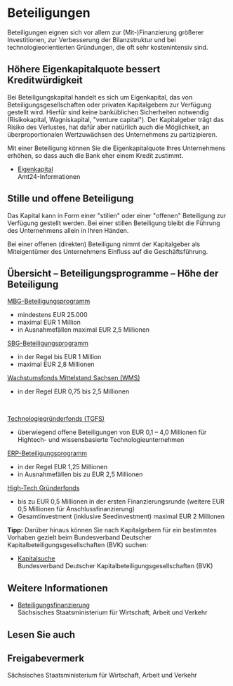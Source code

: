 # Beteiligungen

Beteiligungen eignen sich vor allem zur (Mit-)Finanzierung größerer Investitionen, zur Verbesserung der Bilanzstruktur und bei technologieorientierten Gründungen, die oft sehr kostenintensiv sind.

Höhere Eigenkapitalquote bessert Kreditwürdigkeit
-------------------------------------------------

Bei Beteiligungskapital handelt es sich um Eigenkapital, das von Beteiligungsgesellschaften oder privaten Kapitalgebern zur Verfügung gestellt wird. Hierfür sind keine banküblichen Sicherheiten notwendig (Risikokapital, Wagniskapital, "venture capital"). Der Kapitalgeber trägt das Risiko des Verlustes, hat dafür aber natürlich auch die Möglichkeit, an überproportionalen Wertzuwächsen des Unternehmens zu partizipieren.

Mit einer Beteiligung können Sie die Eigenkapitalquote Ihres Unternehmens erhöhen, so dass auch die Bank eher einem Kredit zustimmt.

* [Eigenkapital](https://amt24dev.sachsen.de/zufi/lebenslagen/5000498)  
   Amt24-Informationen

Stille und offene Beteiligung
-----------------------------

Das Kapital kann in Form einer "stillen" oder einer "offenen" Beteiligung zur Verfügung gestellt werden. Bei einer stillen Beteiligung bleibt die Führung des Unternehmens allein in Ihren Händen.

Bei einer offenen (direkten) Beteiligung nimmt der Kapitalgeber als Miteigentümer des Unternehmens Einfluss auf die Geschäftsführung.

Übersicht – Beteiligungsprogramme – Höhe der Beteiligung
--------------------------------------------------------

[MBG-Beteiligungsprogramm](http://www.mbg-sachsen.de/ "Website der Mittelständische Beteiligungsgesellschaft mbH (MBG)")

* mindestens EUR 25.000
* maximal EUR 1 Million
* in Ausnahmefällen maximal EUR 2,5 Millionen

[SBG-Beteiligungsprogramm](https://amt24dev.sachsen.de/zufi/leistungen/6000200)

* in der Regel bis EUR 1 Million
* maximal EUR 2,8 Millionen

[Wachstumsfonds Mittelstand Sachsen (WMS)](http://www.wachstumsfonds-sachsen.de/)

* in der Regel EUR 0,75 bis 2,5 Millionen

 

[Technologiegründerfonds (TGFS)](http://www.tgfs.de/)

* überwiegend offene Beteiligungen von EUR 0,1 – 4,0 Millionen für Hightech- und wissensbasierte Technologieunternehmen

[ERP-Beteiligungsprogramm](https://amt24dev.sachsen.de/zufi/leistungen/6001062)

* in der Regel EUR 1,25 Millionen
* in Ausnahmefällen bis zu EUR 2,5 Millionen

[High-Tech Gründerfonds](https://amt24dev.sachsen.de/zufi/leistungen/6000368)

* bis zu EUR 0,5 Millionen in der ersten Finanzierungsrunde (weitere EUR 0,5 Millionen für Anschlussfinanzierung)
* Gesamtinvestment (inklusive Seedinvestment) maximal EUR 2 Millionen

**Tipp:** Darüber hinaus können Sie nach Kapitalgebern für ein bestimmtes Vorhaben gezielt beim Bundesverband Deutscher Kapitalbeteiligungsgesellschaften (BVK) suchen:

* [Kapitalsuche](https://www.bvkap.de/beteiligungskapital/kapitalsuche)  
  Bundesverband Deutscher Kapitalbeteiligungsgesellschaften (BVK)

Weitere Informationen
---------------------

* [Beteiligungsfinanzierung](http://www.mittelstand.sachsen.de/4457.html)  
   Sächsisches Staatsministerium für Wirtschaft, Arbeit und Verkehr

## Lesen Sie auch

## Freigabevermerk

Sächsisches Staatsministerium für Wirtschaft, Arbeit und Verkehr
